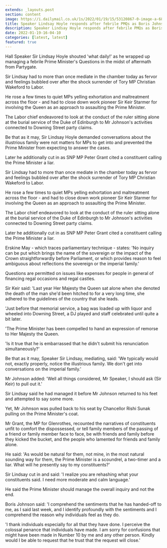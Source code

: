 ```yaml
---
extends: _layouts.post
section: content
image: https://i.dailymail.co.uk/1s/2022/01/19/15/53120867-0-image-a-68_1642606038265.jpg 
title: Speaker Lindsay Hoyle responds after febrile PMQs as Boris Johnson shields himself over Partygate 
description: Speaker Lindsay Hoyle responds after febrile PMQs as Boris Johnson shields himself over Partygate 
date: 2022-01-19-16-04-10 
categories: [latest, latest] 
featured: true 
--- 
```

Hall Speaker Sir Lindsay Hoyle shouted 'what daily!' as he wrapped up managing a febrile Prime Minister's Questions in the midst of aftermath from Partygate.

Sir Lindsay had to more than once mediate in the chamber today as fervor and feelings bubbled over after the shock surrender of Tory MP Christian Wakeford to Labor.

He rose a few times to quiet MPs yelling exhortation and maltreatment across the floor - and had to close down work pioneer Sir Keir Starmer for involving the Queen as an approach to assaulting the Prime Minister.

The Labor chief endeavored to look at the conduct of the ruler sitting alone at the burial service of the Duke of Edinburgh to Mr Johnson's activities connected to Downing Street party claims.

Be that as it may, Sir Lindsay Hoyle demanded conversations about the illustrious family were not matters for MPs to get into and prevented the Prime Minister from expecting to answer the cases.

Later he additionally cut in as SNP MP Peter Grant cited a constituent calling the Prime Minister a liar.

Sir Lindsay had to more than once mediate in the chamber today as fervor and feelings bubbled over after the shock surrender of Tory MP Christian Wakeford to Labor.

He rose a few times to quiet MPs yelling exhortation and maltreatment across the floor - and had to close down work pioneer Sir Keir Starmer for involving the Queen as an approach to assaulting the Prime Minister.

The Labor chief endeavored to look at the conduct of the ruler sitting alone at the burial service of the Duke of Edinburgh to Mr Johnson's activities connected to Downing Street party claims.

Later he additionally cut in as SNP MP Peter Grant cited a constituent calling the Prime Minister a liar.

Erskine May - which traces parliamentary technique - states: 'No inquiry can be put which brings the name of the sovereign or the impact of the Crown straightforwardly before Parliament, or which provides reason to feel ambiguous about reflections the sovereign or the imperial family.'

Questions are permitted on issues like expenses for people in general of financing regal occasions and regal castles.

 Sir Keir said: 'Last year Her Majesty the Queen sat alone when she denoted the death of the man she'd been hitched to for a very long time, she adhered to the guidelines of the country that she leads.

'Just before that memorial service, a bag was loaded up with liquor and wheeled into Downing Street, a DJ played and staff celebrated until quite a bit later.

'The Prime Minister has been compelled to hand an expression of remorse to Her Majesty the Queen.

'Is it true that he is embarrassed that he didn't submit his renunciation simultaneously?'

Be that as it may, Speaker Sir Lindsay, mediating, said: 'We typically would not, exactly properly, notice the illustrious family. We don't get into conversations on the imperial family.'

Mr Johnson added: 'Well all things considered, Mr Speaker, I should ask (Sir Keir) to pull out it.'

Sir Lindsay said he had managed it before Mr Johnson returned to his feet and attempted to say some more.

Yet, Mr Johnson was pulled back to his seat by Chancellor Rishi Sunak pulling on the Prime Minister's coat.

Mr Grant, the MP for Glenrothes, recounted the narratives of constituents unfit to comfort the dispossessed, or tell family members of the passing of a friend or family member face to face, be with friends and family before they kicked the bucket, and the people who lamented for friends and family alone.

He said: 'As would be natural for them, not mine, in the most natural sounding way for them, the Prime Minister is a scoundrel, a two-timer and a liar. What will he presently say to my constituents?'

 Sir Lindsay cut in and said: 'I realize you are rehashing what your constituents said. I need more moderate and calm language.'

He said the Prime Minister should manage the overall inquiry and not the end.

Boris Johnson said: 'I comprehend the sentiments that he has handed-off to me, as I said last week, and I identify profoundly with the sentiments and I comprehend the reason why individuals feel as they do.

'I thank individuals especially for all that they have done. I perceive the colossal penance that individuals have made. I am sorry for confusions that might have been made in Number 10 by me and any other person. Kindly would I be able to request that he trust that the request will close.'